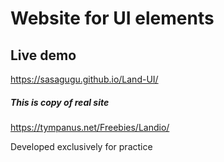 # Website for UI elements

## Live demo
https://sasagugu.github.io/Land-UI/

##### This is copy of real site
https://tympanus.net/Freebies/Landio/

Developed exclusively for practice
